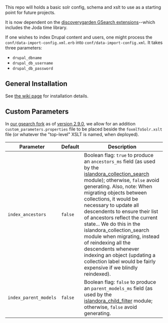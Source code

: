 This repo will holds a basic solr config, schema and xslt to use as a starting point for future projects.

It is now dependent on the [discoverygarden GSearch extensions](https://github.com/discoverygarden/dgi_gsearch_extensions)--which includes the Joda time library.

If one wishes to index Drupal content and users, one might process the `conf/data-import-config.xml.erb` into `conf/data-import-config.xml`. It takes three parameters:
* `drupal_dbname`
* `drupal_db_username`
* `drupal_db_password`

## General Installation

See [the wiki page](https://github.com/discoverygarden/basic-solr-config/wiki/Install-Solr-and-GSearch) for installation details.

## Custom Parameters

In [our gsearch fork](https://github.com/discoverygarden/gsearch) as of [version 2.9.0](https://github.com/discoverygarden/gsearch/releases/tag/v2.9.0), we allow for an addition `custom_parameters.properties` file to be placed beside the `foxmlToSolr.xslt` file (or whatever the "top-level" XSLT is named, when deployed).

|Parameter|Default|Description|
|---|---|---|
|`index_ancestors`|`false`|Boolean flag: `true` to produce an `ancestors_ms` field (as used by the [islandora_collection_search](https://github.com/discoverygarden/islandora_collection_search) module); otherwise, `false` avoid generating. Also, note: When migrating objects between collections, it would be necessary to update all descendents to ensure their list of ancestors reflect the current state... We do this in the islandora_collection_search module when migrating, instead of reindexing all the descendents whenever indexing an object (updating a collection label would be fairly expensive if we blindly reindexed).|
|`index_parent_models`|`false`|Boolean flag: `false` to produce an `parent_models_ms` field (as used by the [islandora_child_filter](https://github.com/discoverygarden/islandora_child_filter) module; otherwise, `false` avoid generating.|
